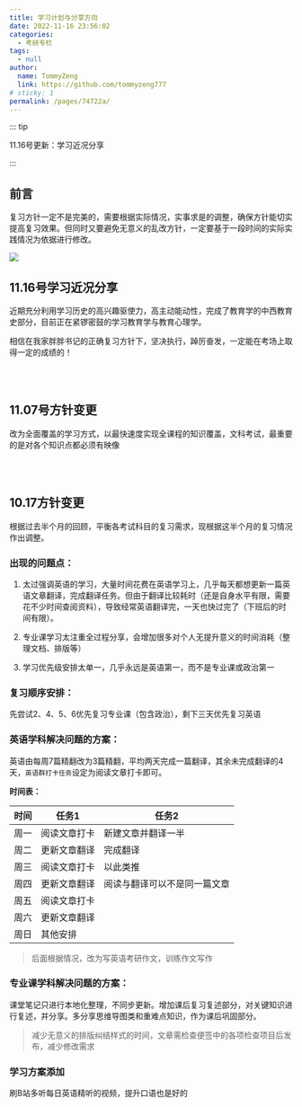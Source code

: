 ```yaml
---
title: 学习计划与分享方向
date: 2022-11-16 23:56:02 
categories: 
  - 考研专栏
tags: 
  - null
author: 
  name: TommyZeng
  link: https://github.com/tommyzeng777
# sticky: 1
permalink: /pages/74722a/
---
```


::: tip

11.16号更新：学习近况分享

:::

## 前言

复习方针一定不是完美的，需要根据实际情况，实事求是的调整，确保方针能切实提高复习效果。但同时又要避免无意义的乱改方针，一定要基于一段时间的实际实践情况为依据进行修改。

![](https://gcore.jsdelivr.net/gh/TommyZeng777/picgo/img/202210182256763.jpg)

<!-- more -->



## 11.16号学习近况分享

近期充分利用学习历史的高兴趣驱使力，高主动能动性，完成了教育学的中西教育史部分，目前正在紧锣密鼓的学习教育学与教育心理学。

相信在我家胖胖书记的正确复习方针下，坚决执行，踔厉奋发，一定能在考场上取得一定的成绩的！

<br>

<br>

## 11.07号方针变更

改为全面覆盖的学习方式，以最快速度实现全课程的知识覆盖，文科考试，最重要的是对各个知识点都必须有映像

<br><br>

## 10.17方针变更

根据过去半个月的回顾，平衡各考试科目的复习需求，现根据这半个月的复习情况作出调整。



### 出现的问题点：

1. 太过强调英语的学习，大量时间花费在英语学习上，几乎每天都想更新一篇英语文章翻译，完成翻译任务。但由于翻译比较耗时（还是自身水平有限，需要花不少时间查阅资料），导致经常英语翻译完，一天也快过完了（下班后的时间有限）。

2. 专业课学习太注重全过程分享，会增加很多对个人无提升意义的时间消耗（整理文档、排版等）

3. 学习优先级安排太单一，几乎永远是英语第一，而不是专业课或政治第一

   



### 复习顺序安排：

先尝试2、4、5、6优先复习专业课（包含政治），剩下三天优先复习英语

### 英语学科解决问题的方案：

英语由每周7篇精翻改为3篇精翻，平均两天完成一篇翻译，其余未完成翻译的4天，`英语群打卡任务`设定为阅读文章打卡即可。

**时间表：**

| 时间 | 任务1        | 任务2        |
| ---- | ------------ | ------------ |
| 周一 | 阅读文章打卡 | 新建文章并翻译一半 |
| 周二 | 更新文章翻译 | 完成翻译 |
| 周三 | 阅读文章打卡        | 以此类推 |
| 周四 | 更新文章翻译 | 阅读与翻译可以不是同一篇文章 |
| 周五 | 阅读文章打卡 |              |
| 周六 | 更新文章翻译             |  |
| 周日 | 其他安排 |              |

> 后面根据情况，改为写英语考研作文，训练作文写作



### 专业课学科解决问题的方案：

课堂笔记只进行本地化整理，不同步更新。增加课后复习复述部分，对关键知识进行复述，并分享。多分享思维导图类和重难点知识，作为课后巩固部分。

> 减少无意义的排版纠结样式的时间，文章需检查便签中的各项检查项目后发布，减少修改需求





### 学习方案添加

刷B站多听每日英语精听的视频，提升口语也是好的

